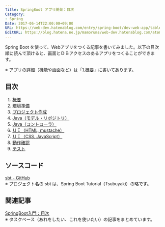 ```yaml
---
Title: SpringBoot アプリ開発：目次
Category:
- Spring
Date: 2017-06-14T22:00:00+09:00
URL: https://web-dev.hatenablog.com/entry/spring-boot/dev-web-app/table-of-contents
EditURL: https://blog.hatena.ne.jp/mamorums/web-dev.hatenablog.com/atom/entry/10328749687179181282
---
```


Spring Boot を使って、Webアプリをつくる記事を書いてみました。以下の目次順に読んで頂けると、画面とＤＢアクセスのあるアプリをつくることができます。

※ アプリの詳細（機能や画面など）は「[1.概要](/entry/spring-boot/dev-web-app/overview)」に書いてあります。

## 目次
1. [概要](/entry/spring-boot/dev-web-app/overview)
2. [環境準備](/entry/spring-boot/dev-web-app/env)
3. [プロジェクト作成](/entry/spring-boot/dev-web-app/project)
4. [Java（モデル・リポジトリ）](/entry/spring-boot/dev-web-app/java1)
5. [Java（コントローラ）](/entry/spring-boot/dev-web-app/java2)
6. [ＵＩ（HTML, mustache）](/entry/spring-boot/dev-web-app/ui1)
7. [ＵＩ（CSS, JavaScript）](/entry/spring-boot/dev-web-app/ui2)
8. [動作確認](/entry/spring-boot/dev-web-app/check)
9. [テスト](/entry/spring-boot/dev-web-app/test)


## ソースコード
[sbt - GitHub](https://github.com/mamorum/blog/tree/master/code/sbt)  
※ プロジェクト名の sbt は、Spring Boot Tutorial（Tsubuyaki）の略です。


## 関連記事
[SpringBoot入門：目次](/entry/spring-boot/intro/table-of-contents)  
※ タスクベース（あれをしたい、これを使いたい）の記事をまとめています。
